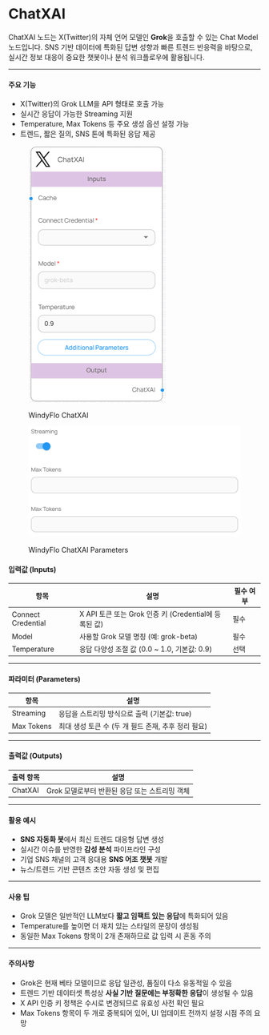 # ChatXAI

ChatXAI 노드는 X(Twitter)의 자체 언어 모델인 **Grok**을 호출할 수 있는 Chat Model 노드입니다. SNS 기반 데이터에 특화된 답변 성향과 빠른 트렌드 반응력을 바탕으로, 실시간 정보 대응이 중요한 챗봇이나 분석 워크플로우에 활용됩니다.

***

#### 주요 기능

* X(Twitter)의 Grok LLM을 API 형태로 호출 가능
* 실시간 응답이 가능한 Streaming 지원
* Temperature, Max Tokens 등 주요 생성 옵션 설정 가능
* 트렌드, 짧은 질의, SNS 톤에 특화된 응답 제공

<figure><img src="../../../.gitbook/assets/스크린샷 2025-05-12 131312.png" alt=""><figcaption><p>WindyFlo ChatXAI</p></figcaption></figure>

<figure><img src="../../../.gitbook/assets/스크린샷 2025-05-12 131321.png" alt=""><figcaption><p>WindyFlo ChatXAI Parameters</p></figcaption></figure>

#### 입력값 (Inputs)

| 항목                 | 설명                                        | 필수 여부 |
| ------------------ | ----------------------------------------- | ----- |
| Connect Credential | X API 토큰 또는 Grok 인증 키 (Credential에 등록된 값) | 필수    |
| Model              | 사용할 Grok 모델 명칭 (예: grok-beta)             | 필수    |
| Temperature        | 응답 다양성 조절 값 (0.0 \~ 1.0, 기본값: 0.9)        | 선택    |

***

#### 파라미터 (Parameters)

| 항목         | 설명                               |
| ---------- | -------------------------------- |
| Streaming  | 응답을 스트리밍 방식으로 출력 (기본값: true)     |
| Max Tokens | 최대 생성 토큰 수 (두 개 필드 존재, 추후 정리 필요) |

***

#### 출력값 (Outputs)

| 출력 항목   | 설명                           |
| ------- | ---------------------------- |
| ChatXAI | Grok 모델로부터 반환된 응답 또는 스트리밍 객체 |

***

#### 활용 예시

* **SNS 자동화 봇**에서 최신 트렌드 대응형 답변 생성
* 실시간 이슈를 반영한 **감성 분석** 파이프라인 구성
* 기업 SNS 채널의 고객 응대용 **SNS 어조 챗봇** 개발
* 뉴스/트렌드 기반 콘텐츠 초안 자동 생성 및 편집

***

#### 사용 팁

* Grok 모델은 일반적인 LLM보다 **짧고 임팩트 있는 응답**에 특화되어 있음
* Temperature를 높이면 더 재치 있는 스타일의 문장이 생성됨
* 동일한 Max Tokens 항목이 2개 존재하므로 값 입력 시 혼동 주의

***

#### 주의사항

* Grok은 현재 베타 모델이므로 응답 일관성, 품질이 다소 유동적일 수 있음
* 트렌드 기반 데이터셋 특성상 **사실 기반 질문에는 부정확한 응답**이 생성될 수 있음
* X API 인증 키 정책은 수시로 변경되므로 유효성 사전 확인 필요
* Max Tokens 항목이 두 개로 중복되어 있어, UI 업데이트 전까지 설정 시점 주의 요망
